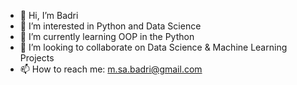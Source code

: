 - 👋 Hi, I’m Badri
- 👀 I’m interested in Python and Data Science
- 🌱 I’m currently learning OOP in the Python
- 💞️ I’m looking to collaborate on Data Science & Machine Learning Projects
- 📫 How to reach me: m.sa.badri@gmail.com

<!---
msbadri/msbadri is a ✨ special ✨ repository because its `README.md` (this file) appears on your GitHub profile.
You can click the Preview link to take a look at your changes.
--->
